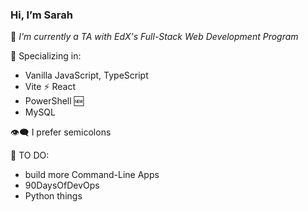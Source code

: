 ### Hi, I’m Sarah ###

🌼 *I'm currently a TA with EdX's Full-Stack Web Development Program*

🤍 Specializing in:
  - Vanilla JavaScript, TypeScript
  - Vite ⚡ React
  - PowerShell 🆕
  - MySQL
  
 👁‍🗨 I prefer semicolons

🌷 TO DO:

- build more Command-Line Apps
- 90DaysOfDevOps 
- Python things

<!---
SJROHRXD/SJROHRXD is a ✨ special ✨ repository because its `README.md` (this file) appears on your GitHub profile.
You can click the Preview link to take a look at your changes.
--->
